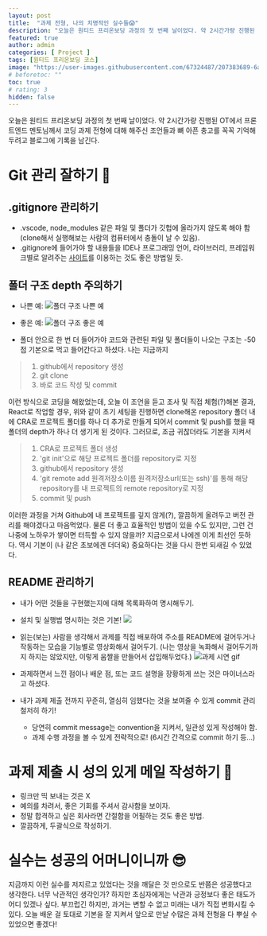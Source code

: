 ```yaml
---
layout: post
title:  "과제 전형, 나의 치명적인 실수들😱"
description: "오늘은 원티드 프리온보딩 과정의 첫 번째 날이었다. 약 2시간가량 진행된 OT에서 프론트엔드 멘토님께서 코딩 과제 전형에 대해 해주신 조언들과 뼈 아픈 충고를 꼭꼭 기억해두려고 블로그에 기록을 남긴다."
featured: true
author: admin
categories: [ Project ]
tags: [원티드 프리온보딩 코스]
image: "https://user-images.githubusercontent.com/67324487/207383689-6a6c8c95-5361-4e22-9097-8ce33e95978a.png"
# beforetoc: ""
toc: true
# rating: 3
hidden: false
---
```

오늘은 원티드 프리온보딩 과정의 첫 번째 날이었다. 약 2시간가량 진행된 OT에서 프론트엔드 멘토님께서 코딩 과제 전형에 대해 해주신 조언들과 뼈 아픈 충고를 꼭꼭 기억해두려고 블로그에 기록을 남긴다.

# Git 관리 잘하기 🐙
## .gitignore 관리하기
- .vscode, node_modules 같은 파일 및 폴더가 깃헙에 올라가지 않도록 해야 함(clone해서 실행해보는 사람의 컴퓨터에서 충돌이 날 수 있음).
- .gitignore에 들어가야 할 내용들을 IDE나 프로그래밍 언어, 라이브러리, 프레임워크별로 알려주는 [사이트](https://www.toptal.com/developers/gitignore)를 이용하는 것도 좋은 방법일 듯.

## 폴더 구조 depth 주의하기
- 나쁜 예:
![폴더 구조 나쁜 예](https://images.velog.io/images/carmine/post/00962746-7400-4a1d-81a2-7db9e67f8f09/image.png)

- 좋은 예:
![폴더 구조 좋은 예](https://images.velog.io/images/carmine/post/9b25a77e-b579-4ced-9a33-25b72453b6b2/image.png)
- 폴더 안으로 한 번 더 들어가야 코드와 관련된 파일 및 폴더들이 나오는 구조는 -50점 기본으로 먹고 들어간다고 하셨다. 나는 지금까지 

> 1. github에서 repository 생성
> 2. git clone
> 3. 바로 코드 작성 및 commit

이런 방식으로 코딩을 해왔었는데, 오늘 이 조언을 듣고 조사 및 직접 체험(?)해본 결과, React로 작업할 경우, 위와 같이 초기 세팅을 진행하면 clone해온 repository 폴더 내에 CRA로 프로젝트 폴더를 하나 더 추가로 만들게 되어서 commit 및 push를 했을 때 폴더의 depth가 하나 더 생기게 된 것이다. 
그러므로, 조금 귀찮더라도 기본을 지켜서 

> 1. CRA로 프로젝트 폴더 생성
> 2. 'git init'으로 해당 프로젝트 폴더를 repository로 지정
> 3. github에서 repository 생성
> 4. 'git remote add 원격저장소이름 원격저장소url(또는 ssh)'를 통해 해당 repository를 내 프로젝트의 remote repository로 지정
> 5. commit 및 push

이러한 과정을 거쳐 Github에 내 프로젝트를 깊지 않게(?), 깔끔하게 올려두고 버전 관리를 해야겠다고 마음먹었다. 물론 더 좋고 효율적인 방법이 있을 수도 있지만, 그런 건 나중에 노하우가 쌓이면 터득할 수 있지 않을까? 지금으로서 나에겐 이게 최선인 듯하다.
역시 기본이 (나 같은 초보에겐 더더욱) 중요하다는 것을 다시 한번 되새길 수 있었다.

## README 관리하기
- 내가 어떤 것들을 구현했는지에 대해 목록화하여 명시해두기.
- 설치 및 실행법 명시하는 것은 기본!
![](https://images.velog.io/images/carmine/post/cc93bd82-de7d-4b66-8cec-227ef36617e4/image.png)

- 읽는(보는) 사람을 생각해서 과제를 직접 배포하여 주소를 README에 걸어두거나 작동하는 모습을 기능별로 영상화해서 걸어두기.
(나는 영상을 녹화해서 걸어두기까지 하지는 않았지만, 이렇게 움짤을 만들어서 삽입해두었다.)
![과제 시연 gif](https://images.velog.io/images/carmine/post/e8206f6d-f958-4a6f-b8bc-30e571b86f71/GIF%202021-07-27%20%EC%98%A4%EC%A0%84%203-13-04.gif)

- 과제하면서 느낀 점이나 배운 점, 또는 코드 설명을 장황하게 쓰는 것은 마이너스라고 하셨다.
- 내가 과제 제출 전까지 꾸준히, 열심히 임했다는 것을 보여줄 수 있게 commit 관리 철저히 하기! 
	- 당연히 commit message는 convention을 지켜서, 일관성 있게 작성해야 함.
 	- 과제 수행 과정을 볼 수 있게 전략적으로! (6시간 간격으로 commit 하기 등...)

# 과제 제출 시 성의 있게 메일 작성하기 💌
- 링크만 띡 보내는 것은 X
- 예의를 차려서, 좋은 기회를 주셔서 감사함을 보이자.
- 정말 합격하고 싶은 회사라면 간절함을 어필하는 것도 좋은 방법.
- 깔끔하게, 두괄식으로 작성하기.

# 실수는 성공의 어머니이니까 😎
지금까지 이런 실수를 저지르고 있었다는 것을 깨달은 것 만으로도 반쯤은 성공했다고 생각한다. 너무 낙관적인 생각인가? 하지만 초심자에게는 낙관과 긍정보다 좋은 태도가 어디 있겠나 싶다. 부끄럽긴 하지만, 과거는 변할 수 없고 미래는 내가 직접 변화시킬 수 있다. 오늘 배운 걸 토대로 기본을 잘 지켜서 앞으로 만날 수많은 과제 전형을 다 뿌실 수 있었으면 좋겠다!  
